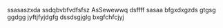 ssasaszxda
ssdqbvbfvdfsfsz
AsSewewwq
dsffff
sasaa
bfgxdxgzds
gtgsg
ggdgg
jyftjfyjdgfg
dssdsgjglg
bxgfchfcjyj
